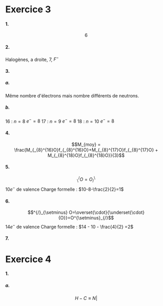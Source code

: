 # Exercice 3
#### 1.
$$6$$
#### 2.
Halogènes, a droite, $7$, $F^{-}$

#### 3.
##### a.
Même nombre d'électrons mais nombre différents de neutrons.
##### b.
16 : $n=8$ $e^{-}=8$
$17$ : $n=  9$ $e^{-} = 8$
$18$ : $n=10$ $e^{-}=8$

#### 4.
$$M_{moy} = \frac{M_{_{8}^{16}O}f_{_{8}^{16}O}+M_{_{8}^{17}O}f_{_{8}^{17}O} + M_{_{8}^{18}O}f_{_{8}^{18}O}}{3}$$

#### 5.
$$_\setminus^{/} O=O ^\setminus _{/}$$
$10 e^{-}$ de valence
Charge formelle : $10-8-\frac{2}{2}=1$

#### 6.
$$^{/}_{\setminus} O=\overset{\cdot}{\underset{\cdot}{O}}=O^{\setminus}_{/}$$
$14e^{-}$ de valence
Charge formelle : $14 - 10 - \frac{4}{2} =2$

#### 7.


# Exercice 4
#### 1.
##### a.
$$H -C \equiv N | $$